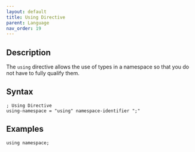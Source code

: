 ```yaml
---
layout: default
title: Using Directive
parent: Language
nav_order: 19
---
```


## Description

The `using` directive allows the use of types in a namespace so that you do not have to fully qualify them.

## Syntax

```abnf
; Using Directive
using-namespace = "using" namespace-identifier ";"
```

## Examples

```xs
using namespace;
```